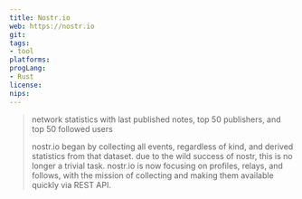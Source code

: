 ```yaml
---
title: Nostr.io
web: https://nostr.io
git: 
tags:
- tool
platforms: 
progLang:
- Rust
license:
nips:
---
```


> network statistics with last published notes, top 50 publishers, and top 50 followed users
> 
> nostr.io began by collecting all events, regardless of kind, and derived statistics from that dataset. due to the wild success of nostr, this is no longer a trivial task. nostr.io is now focusing on profiles, relays, and follows, with the mission of collecting and making them available quickly via REST API.